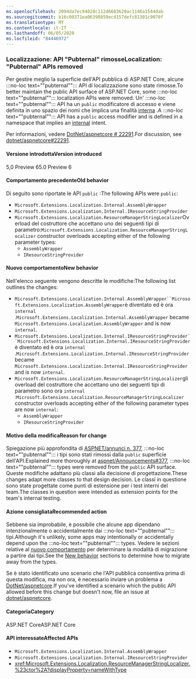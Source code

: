 ```yaml
---
ms.openlocfilehash: 2094da7ec94028c112d6683620ac1146a1544dab
ms.sourcegitcommit: b16c00371ea06398859ecd157defc81301c9070f
ms.translationtype: MT
ms.contentlocale: it-IT
ms.lasthandoff: 06/05/2020
ms.locfileid: "84446972"
---
```

### <a name="localization-pubternal-apis-removed"></a><span data-ttu-id="19006-101">Localizzazione: API "Pubternal" rimosse</span><span class="sxs-lookup"><span data-stu-id="19006-101">Localization: "Pubternal" APIs removed</span></span>

<span data-ttu-id="19006-102">Per gestire meglio la superficie dell'API pubblica di ASP.NET Core, alcune :::no-loc text="\"pubternal\""::: API di localizzazione sono state rimosse.</span><span class="sxs-lookup"><span data-stu-id="19006-102">To better maintain the public API surface of ASP.NET Core, some :::no-loc text="\"pubternal\""::: localization APIs were removed.</span></span> <span data-ttu-id="19006-103">Un' :::no-loc text="\"pubternal\""::: API ha un `public` modificatore di accesso e viene definita in uno spazio dei nomi che implica una finalità [interna](/dotnet/csharp/language-reference/keywords/internal) .</span><span class="sxs-lookup"><span data-stu-id="19006-103">A :::no-loc text="\"pubternal\""::: API has a `public` access modifier and is defined in a namespace that implies an [internal](/dotnet/csharp/language-reference/keywords/internal) intent.</span></span>

<span data-ttu-id="19006-104">Per informazioni, vedere [DotNet/aspnetcore # 22291](https://github.com/dotnet/aspnetcore/issues/22291).</span><span class="sxs-lookup"><span data-stu-id="19006-104">For discussion, see [dotnet/aspnetcore#22291](https://github.com/dotnet/aspnetcore/issues/22291).</span></span>

#### <a name="version-introduced"></a><span data-ttu-id="19006-105">Versione introdotta</span><span class="sxs-lookup"><span data-stu-id="19006-105">Version introduced</span></span>

<span data-ttu-id="19006-106">5,0 Preview 6</span><span class="sxs-lookup"><span data-stu-id="19006-106">5.0 Preview 6</span></span>

#### <a name="old-behavior"></a><span data-ttu-id="19006-107">Comportamento precedente</span><span class="sxs-lookup"><span data-stu-id="19006-107">Old behavior</span></span>

<span data-ttu-id="19006-108">Di seguito sono riportate le API `public` :</span><span class="sxs-lookup"><span data-stu-id="19006-108">The following APIs were `public`:</span></span>

- `Microsoft.Extensions.Localization.Internal.AssemblyWrapper`
- `Microsoft.Extensions.Localization.Internal.IResourceStringProvider`
- <span data-ttu-id="19006-109">`Microsoft.Extensions.Localization.ResourceManagerStringLocalizer`Overload del costruttore che accettano uno dei seguenti tipi di parametro:</span><span class="sxs-lookup"><span data-stu-id="19006-109">`Microsoft.Extensions.Localization.ResourceManagerStringLocalizer` constructor overloads accepting either of the following parameter types:</span></span>
  - `AssemblyWrapper`
  - `IResourceStringProvider`

#### <a name="new-behavior"></a><span data-ttu-id="19006-110">Nuovo comportamento</span><span class="sxs-lookup"><span data-stu-id="19006-110">New behavior</span></span>

<span data-ttu-id="19006-111">Nell'elenco seguente vengono descritte le modifiche:</span><span class="sxs-lookup"><span data-stu-id="19006-111">The following list outlines the changes:</span></span>

- <span data-ttu-id="19006-112">`Microsoft.Extensions.Localization.Internal.AssemblyWrapper``Microsoft.Extensions.Localization.AssemblyWrapper`è diventato ed è ora `internal` .</span><span class="sxs-lookup"><span data-stu-id="19006-112">`Microsoft.Extensions.Localization.Internal.AssemblyWrapper` became `Microsoft.Extensions.Localization.AssemblyWrapper` and is now `internal`.</span></span>
- <span data-ttu-id="19006-113">`Microsoft.Extensions.Localization.Internal.IResourceStringProvider``Microsoft.Extensions.Localization.Internal.IResourceStringProvider`è diventato ed è ora `internal` .</span><span class="sxs-lookup"><span data-stu-id="19006-113">`Microsoft.Extensions.Localization.Internal.IResourceStringProvider` became `Microsoft.Extensions.Localization.Internal.IResourceStringProvider` and is now `internal`.</span></span>
- <span data-ttu-id="19006-114">`Microsoft.Extensions.Localization.ResourceManagerStringLocalizer`gli overload del costruttore che accettano uno dei seguenti tipi di parametro sono ora `internal` :</span><span class="sxs-lookup"><span data-stu-id="19006-114">`Microsoft.Extensions.Localization.ResourceManagerStringLocalizer` constructor overloads accepting either of the following parameter types are now `internal`:</span></span>
  - `AssemblyWrapper`
  - `IResourceStringProvider`

#### <a name="reason-for-change"></a><span data-ttu-id="19006-115">Motivo della modifica</span><span class="sxs-lookup"><span data-stu-id="19006-115">Reason for change</span></span>

<span data-ttu-id="19006-116">Spiegazione più approfondita di [ASPNET/annunci n. 377](https://github.com/aspnet/Announcements/issues/377#issue-473651882), :::no-loc text="\"pubternal\""::: i tipi sono stati rimossi dalla `public` superficie dell'API.</span><span class="sxs-lookup"><span data-stu-id="19006-116">Explained more thoroughly at [aspnet/Announcements#377](https://github.com/aspnet/Announcements/issues/377#issue-473651882), :::no-loc text="\"pubternal\""::: types were removed from the `public` API surface.</span></span> <span data-ttu-id="19006-117">Queste modifiche adattano più classi alla decisione di progettazione.</span><span class="sxs-lookup"><span data-stu-id="19006-117">These changes adapt more classes to that design decision.</span></span> <span data-ttu-id="19006-118">Le classi in questione sono state progettate come punti di estensione per i test interni del team.</span><span class="sxs-lookup"><span data-stu-id="19006-118">The classes in question were intended as extension points for the team's internal testing.</span></span>

#### <a name="recommended-action"></a><span data-ttu-id="19006-119">Azione consigliata</span><span class="sxs-lookup"><span data-stu-id="19006-119">Recommended action</span></span>

<span data-ttu-id="19006-120">Sebbene sia improbabile, è possibile che alcune app dipendano intenzionalmente o accidentalmente dai :::no-loc text="\"pubternal\""::: tipi.</span><span class="sxs-lookup"><span data-stu-id="19006-120">Although it's unlikely, some apps may intentionally or accidentally depend upon the :::no-loc text="\"pubternal\""::: types.</span></span> <span data-ttu-id="19006-121">Vedere le sezioni relative al [nuovo comportamento](#new-behavior) per determinare la modalità di migrazione a partire dai tipi.</span><span class="sxs-lookup"><span data-stu-id="19006-121">See the [New behavior](#new-behavior) sections to determine how to migrate away from the types.</span></span>

<span data-ttu-id="19006-122">Se è stato identificato uno scenario che l'API pubblica consentiva prima di questa modifica, ma non ora, è necessario inviare un problema a [DotNet/aspnetcore](https://github.com/dotnet/aspnetcore/issues).</span><span class="sxs-lookup"><span data-stu-id="19006-122">If you've identified a scenario which the public API allowed before this change but doesn't now, file an issue at [dotnet/aspnetcore](https://github.com/dotnet/aspnetcore/issues).</span></span>

#### <a name="category"></a><span data-ttu-id="19006-123">Categoria</span><span class="sxs-lookup"><span data-stu-id="19006-123">Category</span></span>

<span data-ttu-id="19006-124">ASP.NET Core</span><span class="sxs-lookup"><span data-stu-id="19006-124">ASP.NET Core</span></span>

#### <a name="affected-apis"></a><span data-ttu-id="19006-125">API interessate</span><span class="sxs-lookup"><span data-stu-id="19006-125">Affected APIs</span></span>

- `Microsoft.Extensions.Localization.Internal.AssemblyWrapper`
- `Microsoft.Extensions.Localization.Internal.IResourceStringProvider`
- <xref:Microsoft.Extensions.Localization.ResourceManagerStringLocalizer.%23ctor%2A?displayProperty=nameWithType>

<!--

#### Affected APIs

- `T:Microsoft.Extensions.Localization.Internal.AssemblyWrapper`
- `T:Microsoft.Extensions.Localization.Internal.IResourceStringProvider`
- `Overload:Microsoft.Extensions.Localization.ResourceManagerStringLocalizer.#ctor`

-->
